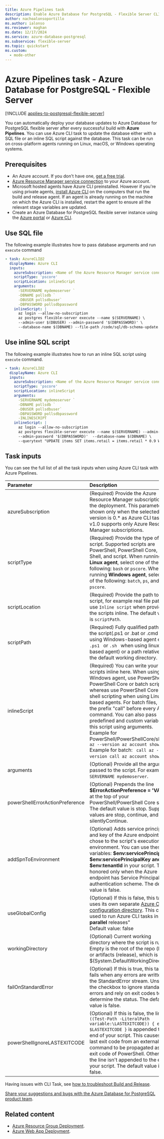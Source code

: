 ```yaml
---
title: Azure Pipelines task
description: Enable Azure Database for PostgreSQL - Flexible Server CLI task for using with Azure Pipelines.
author: nachoalonsoportillo
ms.author: ialonso
ms.reviewer: maghan
ms.date: 12/17/2024
ms.service: azure-database-postgresql
ms.subservice: flexible-server
ms.topic: quickstart
ms.custom:
  - mode-other
---
```


# Azure Pipelines task - Azure Database for PostgreSQL - Flexible Server

[!INCLUDE [applies-to-postgresql-flexible-server](~/reusable-content/ce-skilling/azure/includes/postgresql/includes/applies-to-postgresql-flexible-server.md)]

You can automatically deploy your database updates to Azure Database for PostgreSQL flexible server after every successful build with **Azure Pipelines**. You can use Azure CLI task to update the database either with a SQL file or an inline SQL script against the database. This task  can be run on cross-platform agents running on Linux, macOS, or Windows operating systems.

## Prerequisites

- An Azure account. If you don't have one, [get a free trial](https://azure.microsoft.com/free/).
- [Azure Resource Manager service connection](/azure/devops/pipelines/library/connect-to-azure) to your Azure account.
- Microsoft hosted agents have Azure CLI preinstalled. However if you're using private agents, [install Azure CLI](/cli/azure/install-azure-cli) on the computers that run the build and release agent. If an agent is already running on the machine on which the Azure CLI is installed, restart the agent to ensure all the relevant stage variables are updated.
- Create an Azure Database for PostgreSQL flexible server instance using the [Azure portal](quickstart-create-server-portal.md) or  [Azure CLI](quickstart-create-server-cli.md).


## Use SQL file

The following example illustrates how to pass database arguments and run `execute` command  

```yaml
- task: AzureCLI@2
  displayName: Azure CLI
  inputs:
    azureSubscription: <Name of the Azure Resource Manager service connection>
    scriptType: 'pscore'
    scriptLocation: inlineScript
    arguments:
      -SERVERNAME mydemoserver `
      -DBNAME pollsdb `
      -DBUSER pollsdbuser`
      -DBPASSWORD pollsdbpassword
    inlineScript: |
      az login --allow-no-subscription
      az postgres flexible-server execute --name $(SERVERNAME) \
      --admin-user $(DBUSER) --admin-password '$(DBPASSWORD)' \
      --database-name $(DBNAME) --file-path /code/sql/db-schema-update.sql
```

## Use inline SQL script

The following example illustrates how to run an inline SQL script using `execute`  command.

```yaml
- task: AzureCLI@2
  displayName: Azure CLI
  inputs:
    azureSubscription: <Name of the Azure Resource Manager service connection>
    scriptType: 'pscore'
    scriptLocation: inlineScript
    arguments:
      -SERVERNAME mydemoserver `
      -DBNAME pollsdb `
      -DBUSER pollsdbuser`
      -DBPASSWORD pollsdbpassword
      -INLINESCRIPT 
    inlineScript: |
      az login --allow-no-subscription 
      az postgres flexible-server execute --name $(SERVERNAME) --admin-user $(DBUSER) \
      --admin-password '$(DBPASSWORD)'  --database-name $(DBNAME) \
      --querytext "UPDATE items SET items.retail = items.retail * 0.9 WHERE items.id =100;" 
```

## Task inputs

You can see the full list of all the task inputs when using Azure CLI task with Azure Pipelines. 

| Parameter            | Description         | 
| :------------------- | :-------------------|
| azureSubscription| (Required) Provide the Azure Resource Manager subscription for the deployment. This parameter is shown only when the selected task version is 0.* as Azure CLI task v1.0 supports only Azure Resource Manager subscriptions. |
|scriptType| (Required) Provide the type of script. Supported scripts are PowerShell, PowerShell Core, Bat, Shell, and script. When running on a **Linux agent**, select one of the following: `bash` or `pscore`. When running **Windows agent**, select one of the following: `batch`, `ps`, and `pscore`. |
|scriptLocation| (Required) Provide the path to script, for example real file path or use `Inline script` when providing the scripts inline. The default value is `scriptPath`. |
|scriptPath| (Required) Fully qualified path of the script(.ps1 or .bat or .cmd when using Windows-based agent else <code>.ps1 </code> or <code>.sh </code> when using linux-based agent) or a path relative to the default working directory. |
|inlineScript|(Required) You can write your scripts inline here. When using Windows agent, use PowerShell or PowerShell Core or batch scripting whereas use PowerShell Core or shell scripting when using Linux-based agents. For batch files, use the prefix \"call\" before every Azure command. You can also pass predefined and custom variables to this script using arguments. <br/>Example for PowerShell/PowerShellCore/shell:` az --version az account show` <br/>Example for batch: ` call az --version call az account show`. |
| arguments| (Optional) Provide all the arguments passed to the script. For examples `-SERVERNAME mydemoserver`. |
|powerShellErrorActionPreference| (Optional) Prepends the line <b>$ErrorActionPreference = 'VALUE'</b> at the top of your PowerShell/PowerShell Core script. The default value is stop. Supported values are stop, continue, and silentlyContinue. |
|addSpnToEnvironment|(Optional) Adds service principal ID and key of the Azure endpoint you chose to the script's execution environment. You can use these variables: <b>$env:servicePrincipalId, $env:servicePrincipalKey and $env:tenantId</b> in your script. This is honored only when the Azure endpoint has Service Principal authentication scheme. The default value is false.|
|useGlobalConfig|(Optional) If this is false, this task uses its own separate <a href= "/cli/azure/azure-cli-configuration#cli-configuration-file">Azure CLI configuration directory</a>. This can be used to run Azure CLI tasks in <b>parallel</b> releases" <br/>Default value: false</td>
|workingDirectory| (Optional) Current working directory where the script is run. Empty is the root of the repo (build) or artifacts (release), which is $(System.DefaultWorkingDirectory). |
|failOnStandardError|(Optional) If this is true, this task fails when any errors are written to the StandardError stream. Unselect the checkbox to ignore standard errors and rely on exit codes to determine the status. The default value is false.|
|powerShellIgnoreLASTEXITCODE| (Optional) If this is false, the line <code>if ((Test-Path -LiteralPath variable:\\LASTEXITCODE)) { exit $LASTEXITCODE }</code> is appended to the end of your script. This causes the last exit code from an external command to be propagated as the exit code of PowerShell. Otherwise the line isn't appended to the end of your script. The default value is false. |

Having issues with CLI Task, see [how to troubleshoot Build and Release](/azure/devops/pipelines/troubleshooting/troubleshooting).

[Share your suggestions and bugs with the Azure Database for PostgreSQL product team](https://aka.ms/pgfeedback).

## Related content

- [Azure Resource Group Deployment](/azure/devops/pipelines/tasks/deploy/azure-resource-group-deployment).
- [Azure Web App Deployment](/azure/devops/pipelines/tasks/deploy/azure-rm-web-app-deployment).